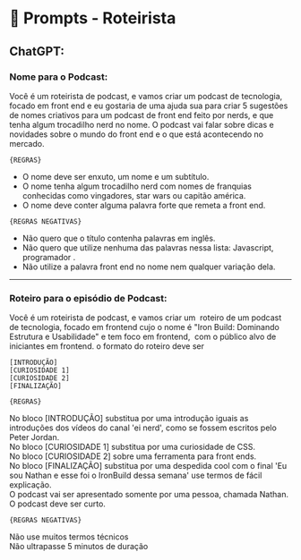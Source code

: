 # 🧠 Prompts - Roteirista

## ChatGPT:

### Nome para o Podcast: 

Você é um roteirista de podcast, e vamos criar um podcast de tecnologia, focado em front end e eu gostaria de uma ajuda sua para criar 5 sugestões de nomes criativos para um podcast de front end feito por nerds, e que tenha algum trocadilho nerd no nome. O podcast vai falar sobre dicas e novidades sobre o mundo do front end e o que está acontecendo no mercado.

``{REGRAS}``

- O nome deve ser enxuto, um nome e um subtítulo.
- O nome tenha algum trocadilho nerd com nomes de franquias conhecidas como vingadores, star wars ou capitão américa.
- O nome deve conter alguma palavra forte que remeta a front end.

``{REGRAS NEGATIVAS}``

- Não quero que o título contenha palavras em inglês.
- Não quero que utilize nenhuma das palavras nessa lista: Javascript, programador .
- Não utilize a palavra front end no nome nem qualquer variação dela.

---

### Roteiro para o episódio de Podcast:

Você é um roteirista de podcast, e vamos criar um  roteiro de um podcast de tecnologia, focado em frontend cujo o nome é "Iron Build: Dominando Estrutura e Usabilidade" e tem foco em frontend,  com o público alvo de iniciantes em frontend.
o formato do roteiro deve ser

``[INTRODUÇÃO]`` <br>
``[CURIOSIDADE 1]`` <br>
``[CURIOSIDADE 2]`` <br>
``[FINALIZAÇÃO]`` <br>

``{REGRAS}``

No bloco [INTRODUÇÃO] substitua por uma introdução iguais as introduções dos vídeos do canal 'ei nerd', como se fossem escritos pelo Peter Jordan. <br>
No bloco [CURIOSIDADE 1] substitua por uma curiosidade de CSS. <br>
No bloco [CURIOSIDADE 2] sobre uma ferramenta para front ends. <br>
No bloco [FINALIZAÇÃO] substitua por uma despedida cool com o final 'Eu sou Nathan e esse foi o IronBuild dessa semana'
use termos de fácil explicação. <br>
O podcast vai ser apresentado somente por uma pessoa, chamada Nathan. <br>
O podcast deve ser curto.

``{REGRAS NEGATIVAS}``

Não use muitos termos técnicos <br>
Não ultrapasse 5 minutos de duração
